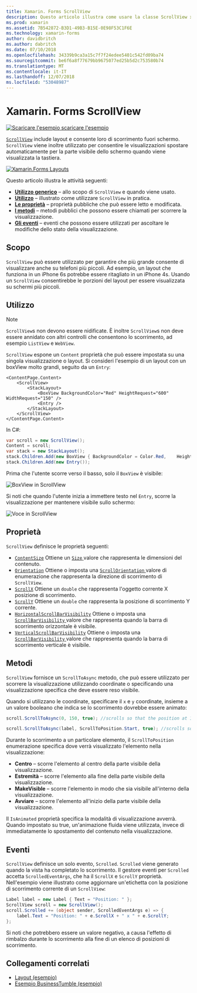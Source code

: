 ```yaml
---
title: Xamarin. Forms ScrollView
description: Questo articolo illustra come usare la classe ScrollView xamarin. Forms per presentare i layout che non può essere contenuta in una sola schermata e ai quali è contenuto liberare spazio per la tastiera.
ms.prod: xamarin
ms.assetid: 7B542872-B3D1-49B3-B15E-0E98F53C1F6E
ms.technology: xamarin-forms
author: davidbritch
ms.author: dabritch
ms.date: 07/10/2018
ms.openlocfilehash: 34339b9ca3a15c7f7f24edee5401c542fd09ba74
ms.sourcegitcommit: be6f6a8f77679bb9675077ed25b5d2c753580b74
ms.translationtype: MT
ms.contentlocale: it-IT
ms.lasthandoff: 12/07/2018
ms.locfileid: "53048987"
---
```

# <a name="xamarinforms-scrollview"></a>Xamarin. Forms ScrollView

[![Scaricare l'esempio](~/media/shared/download.png) scaricare l'esempio](https://developer.xamarin.com/samples/xamarin-forms/UserInterface/Layout/)

[`ScrollView`](xref:Xamarin.Forms.ScrollView) include layout e consente loro di scorrimento fuori schermo. `ScrollView` viene inoltre utilizzato per consentire le visualizzazioni spostare automaticamente per la parte visibile dello schermo quando viene visualizzata la tastiera.

[![](scroll-view-images/layouts-sml.png "Xamarin.Forms Layouts")](scroll-view-images/layouts.png#lightbox "Xamarin.Forms Layouts")

Questo articolo illustra le attività seguenti:

- **[Utilizzo generico](#purpose)**  &ndash; allo scopo di `ScrollView` e quando viene usato.
- **[Utilizzo](#usage)**  &ndash; illustrato come utilizzare `ScrollView` in pratica.
- **[Le proprietà](#properties)**  &ndash; proprietà pubbliche che può essere letto e modificata.
- **[I metodi](#methods)**  &ndash; metodi pubblici che possono essere chiamati per scorrere la visualizzazione.
- **[Gli eventi](#events)**  &ndash; eventi che possono essere utilizzati per ascoltare le modifiche dello stato della visualizzazione.

## <a name="purpose"></a>Scopo

`ScrollView` può essere utilizzato per garantire che più grande consente di visualizzare anche su telefoni più piccoli. Ad esempio, un layout che funziona in un iPhone 6s potrebbe essere ritagliato in un iPhone 4s. Usando un `ScrollView` consentirebbe le porzioni del layout per essere visualizzata su schermi più piccoli.

## <a name="usage"></a>Utilizzo

> [!NOTE]
> `ScrollView`s non devono essere nidificate. È inoltre `ScrollView`s non deve essere annidato con altri controlli che consentono lo scorrimento, ad esempio `ListView` e `WebView`.

`ScrollView` espone un `Content` proprietà che può essere impostata su una singola visualizzazione o layout. Si consideri l'esempio di un layout con un boxView molto grandi, seguito da un `Entry`:

```xaml
<ContentPage.Content>
    <ScrollView>
        <StackLayout>
            <BoxView BackgroundColor="Red" HeightRequest="600" WidthRequest="150" />
            <Entry />
        </StackLayout>
    </ScrollView>
</ContentPage.Content>
```

In C#:

```csharp
var scroll = new ScrollView();
Content = scroll;
var stack = new StackLayout();
stack.Children.Add(new BoxView { BackgroundColor = Color.Red,    HeightRequest = 600, WidthRequest = 600 });
stack.Children.Add(new Entry());
```

Prima che l'utente scorre verso il basso, solo il `BoxView` è visibile:

![](scroll-view-images/scroll-start.png "BoxView in ScrollView")

Si noti che quando l'utente inizia a immettere testo nel `Entry`, scorre la visualizzazione per mantenere visibile sullo schermo:

![](scroll-view-images/scroll-end.png "Voce in ScrollView")

## <a name="properties"></a>Proprietà

`ScrollView` definisce le proprietà seguenti:

- [`ContentSize`](xref:Xamarin.Forms.ScrollView.ContentSizeProperty) Ottiene un [ `Size` ](xref:Xamarin.Forms.Size) valore che rappresenta le dimensioni del contenuto.
- [`Orientation`](xref:Xamarin.Forms.ScrollView.OrientationProperty) Ottiene o imposta una [ `ScrollOrientation` ](xref:Xamarin.Forms.ScrollOrientation) valore di enumerazione che rappresenta la direzione di scorrimento di `ScrollView`.
- [`ScrollX`](xref:Xamarin.Forms.ScrollView.ScrollXProperty) Ottiene un `double` che rappresenta l'oggetto corrente X posizione di scorrimento.
- [`ScrollY`](xref:Xamarin.Forms.ScrollView.ScrollYProperty) Ottiene un `double` che rappresenta la posizione di scorrimento Y corrente.
- [`HorizontalScrollBarVisibility`](xref:Xamarin.Forms.ScrollView.HorizontalScrollBarVisibilityProperty) Ottiene o imposta una [ `ScrollBarVisibility` ](xref:Xamarin.Forms.ScrollBarVisibility) valore che rappresenta quando la barra di scorrimento orizzontale è visibile.
- [`VerticalScrollBarVisibility`](xref:Xamarin.Forms.ScrollView.VerticalScrollBarVisibilityProperty) Ottiene o imposta una [ `ScrollBarVisibility` ](xref:Xamarin.Forms.ScrollBarVisibility) valore che rappresenta quando la barra di scorrimento verticale è visibile.

## <a name="methods"></a>Metodi

`ScrollView` fornisce un `ScrollToAsync` metodo, che può essere utilizzato per scorrere la visualizzazione utilizzando coordinate o specificando una visualizzazione specifica che deve essere reso visibile.

Quando si utilizzano le coordinate, specificare il `x` e `y` coordinate, insieme a un valore booleano che indica se lo scorrimento dovrebbe essere animato:

```csharp
scroll.ScrollToAsync(0, 150, true); //scrolls so that the position at 150px from the top is visible

scroll.ScrollToAsync(label, ScrollToPosition.Start, true); //scrolls so that the label is at the start of the list
```

Durante lo scorrimento a un particolare elemento, il `ScrollToPosition` enumerazione specifica dove verrà visualizzato l'elemento nella visualizzazione:

- **Centro** &ndash; scorre l'elemento al centro della parte visibile della visualizzazione.
- **Estremità** &ndash; scorre l'elemento alla fine della parte visibile della visualizzazione.
- **MakeVisible** &ndash; scorre l'elemento in modo che sia visibile all'interno della visualizzazione.
- **Avviare** &ndash; scorre l'elemento all'inizio della parte visibile della visualizzazione.

Il `IsAnimated` proprietà specifica la modalità di visualizzazione avverrà. Quando impostato su true, un'animazione fluida viene utilizzata, invece di immediatamente lo spostamento del contenuto nella visualizzazione.

## <a name="events"></a>Eventi

`ScrollView` definisce un solo evento, `Scrolled`. `Scrolled` viene generato quando la vista ha completato lo scorrimento. Il gestore eventi per `Scrolled` accetta `ScrolledEventArgs`, che ha il `ScrollX` e `ScrollY` proprietà. Nell'esempio viene illustrato come aggiornare un'etichetta con la posizione di scorrimento corrente di un `ScrollView`:

```csharp
Label label = new Label { Text = "Position: " };
ScrollView scroll = new ScrollView();
scroll.Scrolled += (object sender, ScrolledEventArgs e) => {
    label.Text = "Position: " + e.ScrollX + " x " + e.ScrollY;
};
```

Si noti che potrebbero essere un valore negativo, a causa l'effetto di rimbalzo durante lo scorrimento alla fine di un elenco di posizioni di scorrimento.


## <a name="related-links"></a>Collegamenti correlati

- [Layout (esempio)](https://developer.xamarin.com/samples/xamarin-forms/UserInterface/Layout/)
- [Esempio BusinessTumble (esempio)](https://developer.xamarin.com/samples/xamarin-forms/UserInterface/BusinessTumble/)
